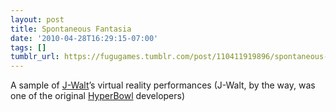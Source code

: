 ```yaml
---
layout: post
title: Spontaneous Fantasia
date: '2010-04-28T16:29:15-07:00'
tags: []
tumblr_url: https://fugugames.tumblr.com/post/110411919896/spontaneous-fantasia
---
```

A sample of [J-Walt](http://www.johnadamczyk.com/)’s virtual reality performances (J-Walt, by the way, was one of the original [HyperBowl](http://hyperbowl3d.com/) developers)

